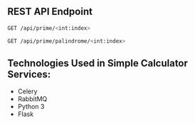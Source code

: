 ## REST API Endpoint
```bash
GET /api/prime/<int:index>
```

```bash
GET /api/prime/palindrome/<int:index>
```

## Technologies Used in Simple Calculator Services:
- Celery
- RabbitMQ
- Python 3
- Flask